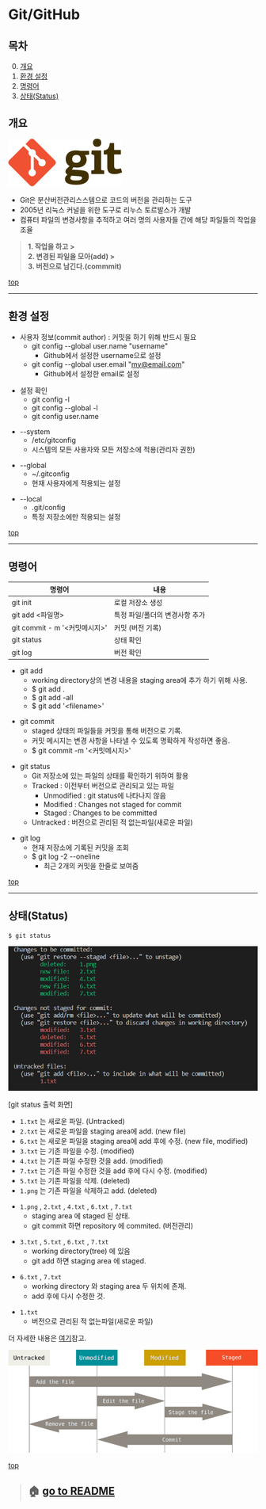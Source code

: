 # Git/GitHub
## 목차
 0. [개요](#개요)
 1. [환경 설정](#환경-설정)
 2. [명령어](#명령어)
 3. [상태(Status)](#상태status)
## 개요
![git](../image/git.png)

* Git은 분산버전관리스스템으로 코드의 버전을 관리하는 도구  
* 2005년 리눅스 커널을 위한 도구로 리누스 토르발스가 개발  
* 컴퓨터 파일의 변경사항을 추적하고 여러 명의 사용자들 간에 해당 파일들의 작업을 조율

> **1. 작업을 하고 >**  
> **2. 변경된 파일을 모아(add) >**  
> **3. 버전으로 남긴다.(commmit)**  

[top](#gitgithub)

---
## 환경 설정
* 사용자 정보(commit author) : 커밋을 하기 위해 반드시 필요
  * git config --global user.name "username"
    * Github에서 설정한 username으로 설정
  * git config --global user.email "my@email.com"
    * Github에서 설정한 email로 설정

- 설정 확인
  * git config -l
  * git config --global -l
  * git config user.name

* --system
  * /etc/gitconfig
  * 시스템의 모든 사용자와 모든 저장소에 적용(관리자 권한)

- --global
  * ~/.gitconfig
  * 현재 사용자에게 적용되는 설정

* --local
  * .git/config
  * 특정 저장소에만 적용되는 설정

[top](#gitgithub)

---

## 명령어


| 명령어 | 내용 |
|---|---|
| git init | 로컬 저장소 생성 |
| git add <파일명> | 특정 파일/폴더의 변경사항 추가 |
| git commit - m '<커밋메시지>' | 커밋 (버전 기록) |
| git status | 상태 확인 |
| git log | 버전 확인 |

* git add
  * working directory상의 변경 내용을 staging area에 추가 하기 위해 사용.
  * $ git add .
  * $ git add -all
  * $ git add '\<filename\>'

- git commit
  * staged 상태의 파일들을 커밋을 통해 버전으로 기록.
  * 커밋 메시지는 변경 사항을 나타낼 수 있도록 명확하게 작성하면 좋음.
  * $ git commit -m '<커밋메시지>'

* git status
  * Git 저장소에 있는 파일의 상태를 확인하기 위하여 활용
  * Tracked : 이전부터 버전으로 관리되고 있는 파일
    * Unmodified : git status에 나타나지 않음
    * Modified : Changes not staged for commit
    * Staged : Changes to be committed
  * Untracked : 버전으로 관리된 적 없는파일(새로운 파일)

- git log
  * 현재 저장소에 기록된 커밋을 조회
  * $ git log -2 --oneline
    * 최근 2개의 커밋을 한줄로 보여줌

[top](#gitgithub)

---

## 상태(Status)
```
$ git status
```
![status](../image/status.png)

[git status 출력 화면]

* `1.txt` 는 새로운 파일. (Untracked)
* `2.txt` 는 새로운 파일을 staging area에 add. (new file)
* `6.txt` 는 새로운 파일을 staging area에 add 후에 수정. (new file, modified)
* `3.txt` 는 기존 파일을 수정. (modified)
* `4.txt` 는 기존 파일 수정한 것을 add. (modified)
* `7.txt` 는 기존 파일 수정한 것을 add 후에 다시 수정. (modified)
* `5.txt` 는 기존 파일을 삭제. (deleted)
* `1.png` 는 기존 파일을 삭제하고 add. (deleted)

- `1.png` , `2.txt` , `4.txt` , `6.txt` , `7.txt`
  - staging area 에 staged 된 상태.
  - git commit 하면 repository 에 commited. (버전관리)
* `3.txt` , `5.txt` , `6.txt` , `7.txt` 
  * working directory(tree) 에 있음
  * git add 하면 staging area 에 staged.
- `6.txt` , `7.txt`
  - working directory 와 staging area 두 위치에 존재.
  - add 후에 다시 수정한 것.
* `1.txt`
  * 버전으로 관리된 적 없는파일(새로운 파일)

더 자세한 내용은 [여기](https://search.naver.com/search.naver?sm%3Dtab_hty.top%26where%3Dnexearch%26query%3Dstaged%26oquery%3Dstaging%2Barea%26tqi%3DhIrFVdprvxZssMQ7HQsssssssa4-199023)참고.

![lifecycle](../image/lifecycle.png)

[top](#gitgithub)

> ## 🏠 [go to README](../README.md)
